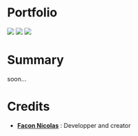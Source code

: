 # Portfolio

![](https://img.shields.io/badge/Language-python-0052cf)
![](https://img.shields.io/badge/Framework-Flask-00cf)
![](https://badges.frapsoft.com/os/v2/open-source.svg?v=103)

# Summary

soon...

# Credits

 * **[Facon Nicolas](https://www.github.com/FACON-Nicolas)** : Developper and creator

